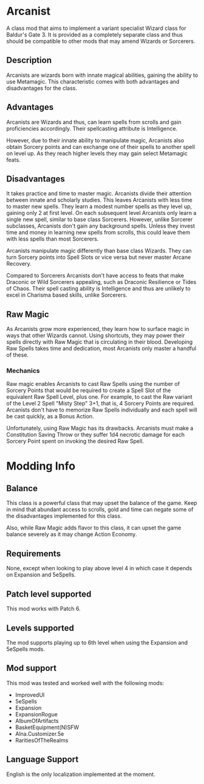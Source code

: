# Arcanist
A class mod that aims to implement a variant specialist Wizard class for Baldur's Gate 3. It is provided as a completely separate class and thus should be compatible to other mods that may amend Wizards or Sorcerers.

## Description
Arcanists are wizards born with innate magical abilities, gaining the ability to use Metamagic. This characteristic comes with both advantages and disadvantages for the class.

## Advantages
Arcanists are Wizards and thus, can learn spells from scrolls and gain proficiencies accordingly. Their spellcasting attribute is Intelligence.

However, due to their innate ability to manipulate magic, Arcanists also obtain Sorcery points and can exchange one of their spells to another spell on level up. As they reach higher levels they may gain select Metamagic feats.

## Disadvantages
It takes practice and time to master magic. Arcanists divide their attention between innate and scholarly studies. This leaves Arcanists with less time to master new spells. They learn a modest number spells as they level up, gaining only 2 at first level. On each subsequent level Arcanists only learn a single new spell, similar to base class Sorcerers. However, unlike Sorcerer subclasses, Arcanists don't gain any background spells. Unless they invest time and money in learning new spells from scrolls, this could leave them with less spells than most Sorcerers.

Arcanists manipulate magic differently than base class Wizards. They can turn Sorcery points into Spell Slots or vice versa but never master Arcane Recovery.

Compared to Sorcerers Arcanists don't have access to feats that make Draconic or Wild Sorcerers appealing, such as Draconic Resilience or Tides of Chaos. Their spell casting ability is Intelligence and thus are unlikely to excel in Charisma based skills, unlike Sorcerers. 

## Raw Magic
As Arcanists grow more experienced, they learn how to surface magic in ways that other Wizards cannot. Using shortcuts, they may power their spells directly with Raw Magic that is circulating in their blood. Developing Raw Spells takes time and dedication, most Arcanists only master a handful of these.

### Mechanics
Raw magic enables Arcanists to cast Raw Spells using the number of Sorcery Points that would be required to create a Spell Slot of the equivalent Raw Spell Level, plus one. For example, to cast the Raw variant of the  Level 2 Spell "Misty Step" 3+1, that is, 4 Sorcery Points are required. Arcanists don't have to memorize Raw Spells individually and each spell will be cast quickly, as a Bonus Action.

Unfortunately, using Raw Magic has its drawbacks. Arcanists must make a Constitution Saving Throw or they suffer 1d4 necrotic damage for each Sorcery Point spent on invoking the desired Raw Spell.

# Modding Info

## Balance
This class is a powerful class that may upset the balance of the game. Keep in mind that abundant access to scrolls, gold and time can negate some of the disadvantages implemented for this class.

Also, while Raw Magic adds flavor to this class, it can upset the game balance severely as it may change Action Economy.

## Requirements
None, except when looking to play above level 4 in which case it depends on Expansion and 5eSpells.

## Patch level supported
This mod works with Patch 6.

## Levels supported
The mod supports playing up to 6th level when using the Expansion and 5eSpells mods.

## Mod support
This mod was tested and worked well with the following mods:
- ImprovedUI
- 5eSpells
- Expansion
- ExpansionRogue
- AlbumOfArtifacts
- BasketEquipment(N)SFW
- Alna.Customizer.5e
- RaritiesOfTheRealms

## Language Support
English is the only localization implemented at the moment.